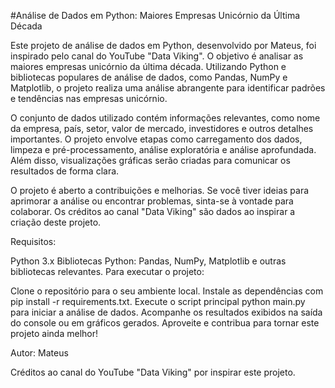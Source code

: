 #Análise de Dados em Python: Maiores Empresas Unicórnio da Última Década

Este projeto de análise de dados em Python, desenvolvido por Mateus, foi inspirado pelo canal do YouTube "Data Viking". O objetivo é analisar as maiores empresas unicórnio da última década. Utilizando Python e bibliotecas populares de análise de dados, como Pandas, NumPy e Matplotlib, o projeto realiza uma análise abrangente para identificar padrões e tendências nas empresas unicórnio.

O conjunto de dados utilizado contém informações relevantes, como nome da empresa, país, setor, valor de mercado, investidores e outros detalhes importantes. O projeto envolve etapas como carregamento dos dados, limpeza e pré-processamento, análise exploratória e análise aprofundada. Além disso, visualizações gráficas serão criadas para comunicar os resultados de forma clara.

O projeto é aberto a contribuições e melhorias. Se você tiver ideias para aprimorar a análise ou encontrar problemas, sinta-se à vontade para colaborar. Os créditos ao canal "Data Viking" são dados ao inspirar a criação deste projeto.

Requisitos:

Python 3.x
Bibliotecas Python: Pandas, NumPy, Matplotlib e outras bibliotecas relevantes.
Para executar o projeto:

Clone o repositório para o seu ambiente local.
Instale as dependências com pip install -r requirements.txt.
Execute o script principal python main.py para iniciar a análise de dados.
Acompanhe os resultados exibidos na saída do console ou em gráficos gerados.
Aproveite e contribua para tornar este projeto ainda melhor!

Autor: Mateus

Créditos ao canal do YouTube "Data Viking" por inspirar este projeto.